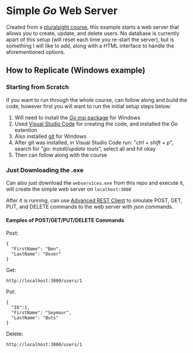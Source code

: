 # Simple *Go* Web Server
Created from a [pluralsight course](https://app.pluralsight.com/library/courses/getting-started-with-go/table-of-contents), this example starts a web server that allows you to create, update, and delete users. No database is currently apart of this setup (will reset each time you re-start the server), but is something I will like to add, along with a HTML interface to handle the aforementioned options. 

## How to Replicate (Windows example)
### Starting from Scratch
If you want to run through the whole course, can follow along and build the code, however first you will want to run the initial setup steps below:
1. Will need to install the [*Go* msi package](https://golang.org/dl/) for Windows
2. Used [Visual Studio Code](https://code.visualstudio.com/) for creating the code, and installed the *Go* extention
3. Also installed [git](https://git-scm.com/downloads) for Windows
4. After git was installed, in Visual Studio Code run: "*ctrl + shift + p*", search for "*go: install/update tools*", select all and hit okay
5. Then can follow along with the course

### Just Downloading the .exe
Can also just download the `webservices.exe` from this repo and execute it, will create the simple web server on `localhost:3000`

After it is running, can use [Advanced REST Client](https://install.advancedrestclient.com/install) to simulate POST, GET, PUT, and DELETE commands to the web server with json commands.

#### Eamples of POST/GET/PUT/DELETE Commands
Post:
```
{
  "FirstName": "Ben",
  "LastName": "Dover"
}
```
Get:
```
http://localhost:3000/users/1
```
Put:
```
{
  "ID":1,
  "FirstName": "Seymour",
  "LastName": "Buts"
}
```
Delete:
```
http://localhost:3000/users/1
```